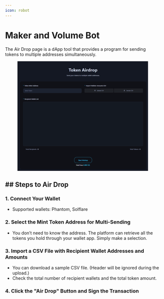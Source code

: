 ```yaml
---
icon: robot
---
```


# Maker and Volume Bot

The Air Drop page is a dApp tool that provides a program for sending tokens to multiple addresses simultaneously.

<figure><img src="../.gitbook/assets/air_drop.png" alt=""><figcaption></figcaption></figure>

## ## Steps to Air Drop

### 1. Connect Your Wallet

* Supported wallets: Phantom, Solflare

### 2. Select the Mint Token Address for Multi-Sending

* You don’t need to know the address. The platform can retrieve all the tokens you hold through your wallet app. Simply make a selection.

### 3. Import a CSV File with Recipient Wallet Addresses and Amounts

* You can download a sample CSV file. (Header will be ignored during the upload.)
* Check the total number of recipient wallets and the total token amount.

### 4. Click the "Air Drop" Button and Sign the Transaction
